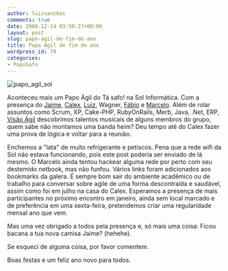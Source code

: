 ```yaml
---
author: luizsanches
comments: true
date: 2008-12-14 03:50:27+00:00
layout: post
slug: papo-agil-de-fim-de-ano
title: Papo Ágil de fim de ano
wordpress_id: 70
categories:
- PapoSafo
---
```


![papo_agil_sol](http://tasafo.files.wordpress.com/2008/12/papo_agil_sol.jpg)

Aconteceu mais um Papo Ágil do Tá safo! na Sol Informática. Com a presença do [Jaime](http://jaimesch.blogspot.com/), [Calex](http://calexamorim.wordpress.com/), [Luiz](http://luizsanches.wordpress.com), Wagner, [Fábio](http://fabiogr.com/) e [Marcelo](http://tictactec.blogspot.com/). Além de rolar assuntos como Scrum, XP, Cake-PHP, RubyOnRails, Merb, Java, .Net, ERP, [Visão Ágil](http://www.visaoagil.com) descobrimos talentos musicais de alguns membros do grupo, quem sabe não montamos uma banda heim? Deu tempo até do Calex fazer uma prova de lógica e voltar para a reunião.

Enchemos a "lata" de muito refrigerante e petiscos. Pena que a rede wifi da Sol não estava funcionando, pois este post poderia ser enviado de lá mesmo. O Marcelo ainda tentou hackear alguma rede por perto com seu destemido netbook, mas não funfou. Vários links foram adicionados aos bookmarks da galera. É sempre bom sair do ambiente acadêmico ou de trabalho para conversar sobre agile de uma forma descontraída e saudável, assim como foi em julho na casa do Calex. Esperamos a presença de mais participantes no próximo encontro em janeiro, ainda sem local marcado e de preferência em uma sexta-feira, pretendemos criar uma regularidade mensal ano que vem.

Mas uma vez obrigado a todos pela presença e, só mais uma coisa: Ficou bacana a tua nova camisa Jaime? (hehehe).

Se esqueci de alguma coisa, por favor comentem.

Boas festas e um feliz ano novo para todos.
